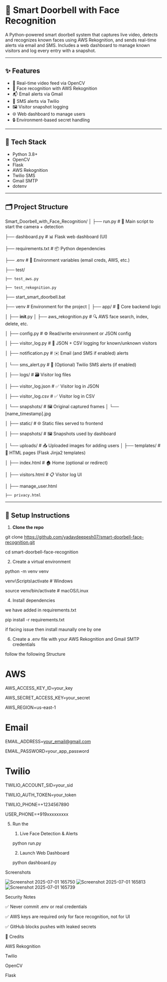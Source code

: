 # 🔔 Smart Doorbell with Face Recognition

A Python-powered smart doorbell system that captures live video, detects and recognizes known faces using AWS Rekognition, and sends real-time alerts via email and SMS. Includes a web dashboard to manage known visitors and log every entry with a snapshot.

---

## ✨ Features

- 🎥 Real-time video feed via OpenCV
- 🧠 Face recognition with AWS Rekognition
- 📬 Email alerts via Gmail
- 📲 SMS alerts via Twilio
- 🖼️ Visitor snapshot logging
- 🌐 Web dashboard to manage users
- 🔒 Environment-based secret handling

---

## 🧰 Tech Stack

- Python 3.8+
- OpenCV
- Flask
- AWS Rekognition
- Twilio SMS
- Gmail SMTP
- dotenv

---

## 🗂️ Project Structure

Smart_Doorbell_with_Face_Recognition/
│
├── run.py                          # 🔁 Main script to start the camera + detection

├── dashboard.py                    # 📊 Flask web dashboard (UI)

├── requirements.txt                # 📦 Python dependencies

├── .env                            # 🔐 Environment variables (email creds, AWS, etc.)

├── test/

    ├── test_aws.py
    
    ├── test_rekognition.py
    
├── start_smart_doorbell.bat

├── venv                       # Environment for the project 
│
├── app/                            # 📁 Core backend logic

│   ├── __init__.py
│   ├── aws_rekognition.py          # 🔍 AWS face search, index, delete, etc.

│   ├── config.py                   # ⚙️  Read/write environment or JSON config

│   ├── visitor_log.py              # 📝 JSON + CSV logging for known/unknown visitors

│   ├── notification.py             # ✉️  Email (and SMS if enabled) alerts

│   └── sms_alert.py                # 📱 (Optional) Twilio SMS alerts (if enabled)

│
├── logs/                           # 🗃️ Visitor log files

│   ├── visitor_log.json            # ✅ Visitor log in JSON

│   ├── visitor_log.csv             # ✅ Visitor log in CSV

│   └── snapshots/                  # 🖼️  Original captured frames
│       └── [name_timestamp].jpg

│
├── static/                         # 🌐 Static files served to frontend

│   ├── snapshots/                  # 🖼️ Snapshots used by dashboard

│   └── uploads/                    # 📤 Uploaded images for adding users
│
├── templates/                      # 📄 HTML pages (Flask Jinja2 templates)

│   ├── index.html                  # 🏠 Home (optional or redirect)

│   ├── visitors.html               # 📋 Visitor log UI

│   ├── manage_user.html

    ├── privacy.html



---

## 🔧 Setup Instructions

1. **Clone the repo**

git clone https://github.com/yadavdeepesh07/smart-doorbell-face-recognition.git

cd smart-doorbell-face-recognition

2. Create a virtual environment

python -m venv venv

venv\Scripts\activate      # Windows

source venv/bin/activate   # macOS/Linux

4. Install dependencies

we have added in requirements.txt 

pip install -r requirements.txt

if facing issue then install maunally one by one 

6. Create a .env file with your AWS Rekognition and Gmail SMTP credentials

follow the following Structure
   
# AWS

AWS_ACCESS_KEY_ID=your_key

AWS_SECRET_ACCESS_KEY=your_secret

AWS_REGION=us-east-1

# Email

EMAIL_ADDRESS=your_email@gmail.com

EMAIL_PASSWORD=your_app_password

# Twilio

TWILIO_ACCOUNT_SID=your_sid

TWILIO_AUTH_TOKEN=your_token

TWILIO_PHONE=+1234567890

USER_PHONE=+919xxxxxxxxx

5. Run the 
    1. Live Face Detection & Alerts
   
    python run.py
   
    2. Launch Web Dashboard
   
    python dashboard.py

Screenshots

![Screenshot 2025-07-01 165750](https://github.com/user-attachments/assets/b506d916-b1f2-4c26-b575-e1998673b168)
![Screenshot 2025-07-01 165813](https://github.com/user-attachments/assets/9460ebca-90f9-43f0-b313-5539eb49ed8e)
![Screenshot 2025-07-01 165739](https://github.com/user-attachments/assets/4cef5d99-7fb2-4ccf-a882-0e4ae2f7b9e2)






Security Notes

✅ Never commit .env or real credentials

✅ AWS keys are required only for face recognition, not for UI

✅ GitHub blocks pushes with leaked secrets

🧠 Credits

AWS Rekognition

Twilio

OpenCV

Flask
